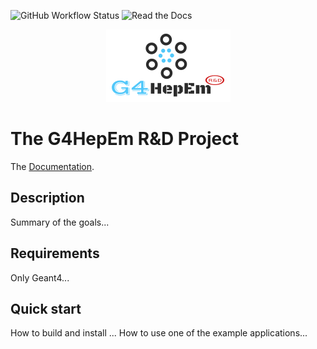 ![GitHub Workflow Status](https://img.shields.io/github/workflow/status/mnovak42/g4hepem/cpu-build?label=Tests%20%28CI%29&logo=github&logoColor=blue&style=plastic)
![Read the Docs](https://img.shields.io/readthedocs/g4hepem?label=%20Building%20docs&logo=read%20the%20docs&logoColor=white&style=plastic)

<p align="center">
  <img src="./docs/source/logo_HepEM3.png">
</p>


# The G4HepEm R&D Project

The [Documentation](https://g4hepem.readthedocs.io/en/latest/).  



## Description

Summary of the goals... 


## Requirements

Only Geant4... 


## Quick start

How to build and install ...
How to use one of the example applications...

